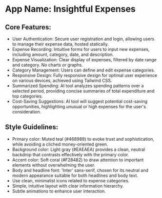 # **App Name**: Insightful Expenses

## Core Features:

- User Authentication: Secure user registration and login, allowing users to manage their expense data, hosted statically.
- Expense Recording: Intuitive forms for users to input new expenses, including amount, category, date, and description.
- Expense Visualization: Clear display of expenses, filtered by date range and category. No charts or graphs.
- Category Management: Users can define and edit expense categories.
- Responsive Design: Fully responsive design for optimal user experience on various devices, achieved using Tailwind CSS.
- Summarized Spending: AI tool analyzes spending patterns over a selected period, providing concise summaries of total expenditure and top categories.
- Cost-Saving Suggestions: AI tool will suggest potential cost-saving opportunities, highlighting unusual or high expenses for the user's consideration.

## Style Guidelines:

- Primary color: Muted teal (#468989) to evoke trust and sophistication, while avoiding a cliched money-oriented green.
- Background color: Light gray (#EAEAEA) provides a clean, neutral backdrop that contrasts effectively with the primary color.
- Accent color: Soft coral (#F28482) to draw attention to important elements without overwhelming the user.
- Body and headline font: 'Inter' sans-serif, chosen for its neutral and modern appearance suitable for both headlines and body text.
- Use clean, minimalist icons related to expense categories.
- Simple, intuitive layout with clear information hierarchy.
- Subtle animations to enhance user interaction.